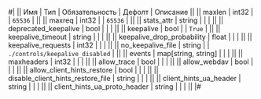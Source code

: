 
#|
|| Имя | Тип | Обязательность | Дефолт | Описание ||
|| maxlen | int32 |  | `65536` |  ||
|| maxreq | int32 |  | `65536` |  ||
|| stats_attr | string |  |  |  ||
|| deprecated_keepalive | bool |  |  |  ||
|| keepalive | bool |  | `True` |  ||
|| keepalive_timeout | string |  |  |  ||
|| keepalive_drop_probability | float |  |  |  ||
|| keepalive_requests | int32 |  |  |  ||
|| no_keepalive_file | string |  | `./controls/keepalive_disabled` |  ||
|| events | map[string, string] |  |  |  ||
|| maxheaders | int32 |  |  |  ||
|| allow_trace | bool |  |  |  ||
|| allow_webdav | bool |  |  |  ||
|| allow_client_hints_restore | bool |  |  |  ||
|| disable_client_hints_restore_file | string |  |  |  ||
|| client_hints_ua_header | string |  |  |  ||
|| client_hints_ua_proto_header | string |  |  |  ||
|#